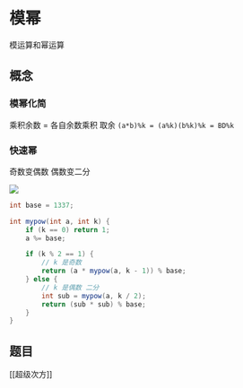 # 模幂
模运算和幂运算

## 概念
### 模幂化简
乘积余数 = 各自余数乘积 取余
`(a*b)%k = (a%k)(b%k)%k = BD%k`
### 快速幂
奇数变偶数 偶数变二分

![](https://mmbiz.qpic.cn/sz_mmbiz_png/gibkIz0MVqdEvt7U27GKrYhJHplft0OiaL9lGufOWuausV6LCjibVsnMKialnj9NAJ0Y1fLg579TKNiaZrEOGL9xlUA/640?wx_fmt=png&tp=webp&wxfrom=5&wx_lazy=1&wx_co=1)

```java
int base = 1337;

int mypow(int a, int k) {
    if (k == 0) return 1;
    a %= base;

    if (k % 2 == 1) {
        // k 是奇数
        return (a * mypow(a, k - 1)) % base;
    } else {
        // k 是偶数 二分
        int sub = mypow(a, k / 2);
        return (sub * sub) % base;
    }
}

```
## 题目
[[超级次方]]

